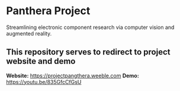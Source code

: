 # Panthera Project
Streamlining electronic component research via computer vision and augmented reality.

## This repository serves to redirect to project website and demo
**Website:** https://projectpangthera.weeble.com **Demo:** https://youtu.be/835GfcCfGsU
